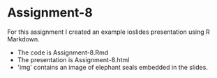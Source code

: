# Assignment-8
For this assignment I created an example ioslides presentation using R Markdown. 
- The code is Assignment-8.Rmd
- The presentation is Assignment-8.html
- 'img' contains an image of elephant seals embedded in the slides.